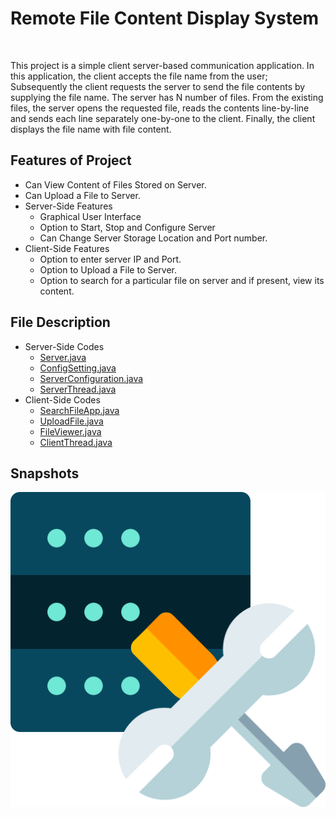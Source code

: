 <html>
<body>
<h1> Remote File Content Display System</h1><br><p>
This project is a simple client server-based communication application.
In this application, the client accepts the file name from the user;
Subsequently the client requests the server to send the file contents by
supplying the file name. The server has N number of files. From the
existing files, the server opens the requested file, reads the contents
line-by-line and sends each line separately one-by-one to the client.
Finally, the client displays the file name with file content.</p>
<h2>Features of Project </h2>
<ul>
<li> Can View Content of Files Stored on Server.
<li> Can Upload a File to Server.
<li> Server-Side Features
<ul>
<li> Graphical User Interface
<li> Option to Start, Stop and Configure Server
<li> Can Change Server Storage Location and Port number.
</ul>
<li> Client-Side Features
<ul>
<li> Option to enter server IP and Port.
<li> Option to Upload a File to Server.
<li> Option to search for a particular file on server and if present, view its content.
</ul>
</ul>
<h2> File Description </h2>
<ul>
<li>Server-Side Codes 
<ul>
<li><a href="https://github.com/priyanshu-lanjewar/Remote-File-Content-Display-System/blob/master/src/Server.java">Server.java</a>
<li><a href="https://github.com/priyanshu-lanjewar/Remote-File-Content-Display-System/blob/master/src/ConfigSetting.java">ConfigSetting.java</a>
<li><a href="https://github.com/priyanshu-lanjewar/Remote-File-Content-Display-System/blob/master/src/ServerConfiguration.java">ServerConfiguration.java</a>
<li><a href="https://github.com/priyanshu-lanjewar/Remote-File-Content-Display-System/blob/master/src/ServerThread.java">ServerThread.java</a>
</ul>
<li>Client-Side Codes 
<ul>
<li><a href="https://github.com/priyanshu-lanjewar/Remote-File-Content-Display-System/blob/master/src/SearchFileApp.java">SearchFileApp.java</a> 
<li><a href="https://github.com/priyanshu-lanjewar/Remote-File-Content-Display-System/blob/master/src/UploadFIle.java">UploadFile.java</a>
<li><a href="https://github.com/priyanshu-lanjewar/Remote-File-Content-Display-System/blob/master/src/FileViewer.java">FileViewer.java</a>
<li><a href="https://github.com/priyanshu-lanjewar/Remote-File-Content-Display-System/blob/master/src/ClientThread.java">ClientThread.java</a>
</ul>
</ul>
  <h2>Snapshots</h2>
  <img src = "https://github.com/priyanshu-lanjewar/Remote-File-Content-Display-System/blob/master/src/serverConf.png"/>
</body>
</html>
